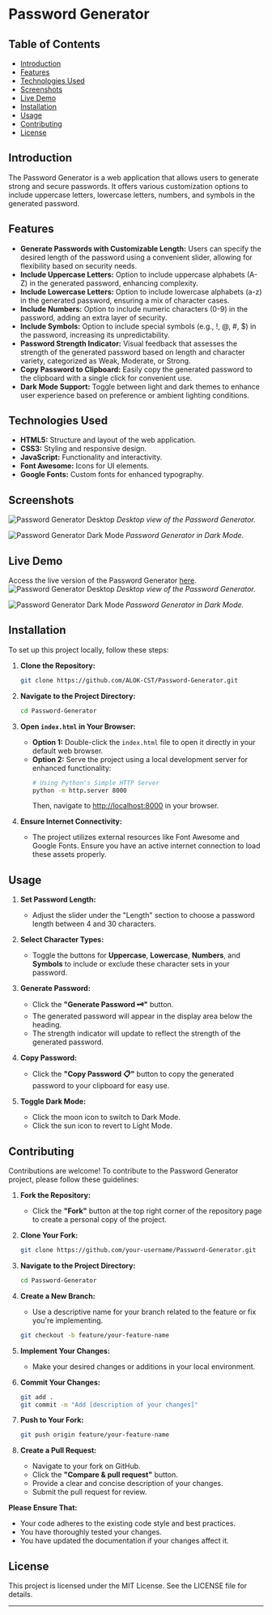 # Password Generator

## Table of Contents
- [Introduction](#introduction)
- [Features](#features)
- [Technologies Used](#technologies-used)
- [Screenshots](#screenshots)
- [Live Demo](#live-demo)
- [Installation](#installation)
- [Usage](#usage)
- [Contributing](#contributing)
- [License](#license)

## Introduction
The Password Generator is a web application that allows users to generate strong and secure passwords. It offers various customization options to include uppercase letters, lowercase letters, numbers, and symbols in the generated password.

## Features
- **Generate Passwords with Customizable Length:** Users can specify the desired length of the password using a convenient slider, allowing for flexibility based on security needs.
- **Include Uppercase Letters:** Option to include uppercase alphabets (A-Z) in the generated password, enhancing complexity.
- **Include Lowercase Letters:** Option to include lowercase alphabets (a-z) in the generated password, ensuring a mix of character cases.
- **Include Numbers:** Option to include numeric characters (0-9) in the password, adding an extra layer of security.
- **Include Symbols:** Option to include special symbols (e.g., !, @, #, $) in the password, increasing its unpredictability.
- **Password Strength Indicator:** Visual feedback that assesses the strength of the generated password based on length and character variety, categorized as Weak, Moderate, or Strong.
- **Copy Password to Clipboard:** Easily copy the generated password to the clipboard with a single click for convenient use.
- **Dark Mode Support:** Toggle between light and dark themes to enhance user experience based on preference or ambient lighting conditions.

## Technologies Used

- **HTML5:** Structure and layout of the web application.
- **CSS3:** Styling and responsive design.
- **JavaScript:** Functionality and interactivity.
- **Font Awesome:** Icons for UI elements.
- **Google Fonts:** Custom fonts for enhanced typography.

## Screenshots
![Password Generator Desktop](screenshots/desktop.png)
*Desktop view of the Password Generator.*

![Password Generator Dark Mode](screenshots/dark-mode.png)
*Password Generator in Dark Mode.*

## Live Demo

Access the live version of the Password Generator [here](https://your-live-demo-link.com).
![Password Generator Desktop](https://github.com/user-attachments/assets/6a5a1f8d-2bb1-4be3-973d-c92ee2b6fcae)
*Desktop view of the Password Generator.*

![Password Generator Dark Mode](https://github.com/user-attachments/assets/d9e6e945-4641-4cb6-bed4-aa1d628a3447)
*Password Generator in Dark Mode.*

## Installation

To set up this project locally, follow these steps:

1. **Clone the Repository:**
    ```bash
    git clone https://github.com/ALOK-CST/Password-Generator.git
    ```
2. **Navigate to the Project Directory:**
    ```bash
    cd Password-Generator
    ```
3. **Open `index.html` in Your Browser:**
    - **Option 1:** Double-click the `index.html` file to open it directly in your default web browser.
    - **Option 2:** Serve the project using a local development server for enhanced functionality:
        ```bash
        # Using Python's Simple HTTP Server
        python -m http.server 8000
        ```
        Then, navigate to [http://localhost:8000](http://localhost:8000) in your browser.
    
4. **Ensure Internet Connectivity:**
    - The project utilizes external resources like Font Awesome and Google Fonts. Ensure you have an active internet connection to load these assets properly.

## Usage

1. **Set Password Length:**
    - Adjust the slider under the "Length" section to choose a password length between 4 and 30 characters.

2. **Select Character Types:**
    - Toggle the buttons for **Uppercase**, **Lowercase**, **Numbers**, and **Symbols** to include or exclude these character sets in your password.

3. **Generate Password:**
    - Click the **"Generate Password 🗝️"** button.
    - The generated password will appear in the display area below the heading.
    - The strength indicator will update to reflect the strength of the generated password.

4. **Copy Password:**
    - Click the **"Copy Password 📋"** button to copy the generated password to your clipboard for easy use.

5. **Toggle Dark Mode:**
    - Click the moon icon to switch to Dark Mode.
    - Click the sun icon to revert to Light Mode.

## Contributing

Contributions are welcome! To contribute to the Password Generator project, please follow these guidelines:

1. **Fork the Repository:**
    - Click the **"Fork"** button at the top right corner of the repository page to create a personal copy of the project.

2. **Clone Your Fork:**
    ```bash
    git clone https://github.com/your-username/Password-Generator.git
    ```
3. **Navigate to the Project Directory:**
    ```bash
    cd Password-Generator
    ```
4. **Create a New Branch:**
    - Use a descriptive name for your branch related to the feature or fix you're implementing.
    ```bash
    git checkout -b feature/your-feature-name
    ```
5. **Implement Your Changes:**
    - Make your desired changes or additions in your local environment.

6. **Commit Your Changes:**
    ```bash
    git add .
    git commit -m "Add [description of your changes]"
    ```

7. **Push to Your Fork:**
    ```bash
    git push origin feature/your-feature-name
    ```

8. **Create a Pull Request:**
    - Navigate to your fork on GitHub.
    - Click the **"Compare & pull request"** button.
    - Provide a clear and concise description of your changes.
    - Submit the pull request for review.

**Please Ensure That:**
- Your code adheres to the existing code style and best practices.
- You have thoroughly tested your changes.
- You have updated the documentation if your changes affect it.

## License

This project is licensed under the MIT License. See the LICENSE file for details.

---
